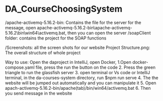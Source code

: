 # DA_CourseChoosingSystem


/apache-activemq-5.16.2-bin: Contains the file for the server for the message, open apache-activemq-5.16.2-bin\apache-activemq-5.16.2\bin\win64\activemq.bat, then you can open the server
/soapClient folder: contains the project for the SOAP functions

/Screenshots: all the screen shots for our website
Project Structure.png: The overall structure of whole project

Way to use:
Open the daproject in IntelliJ, open Docker, 
1.Open docker-compose.yaml file, press the run the button on the code
2. Press the green triangle to run the glassfish server
3. open terminal or Vs code or IntelliJ terminal, in the da-courses-system directory, run $npm run serve
4. The the website will be jumped out automatically and you can manipulate it
5. Open apach-activemq-5.16.2-bin/apache(tab)/bin/win64/activemq.bat
6. Then you send message in the website
